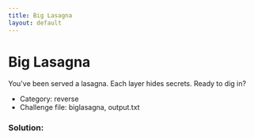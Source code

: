 ```yaml
---
title: Big Lasagna
layout: default
---
```


# Big Lasagna

You've been served a lasagna. Each layer hides secrets. Ready to dig in?

- Category: reverse
- Challenge file: biglasagna, output.txt

### Solution:

